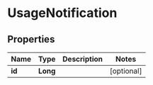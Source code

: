 
# UsageNotification

## Properties
Name | Type | Description | Notes
------------ | ------------- | ------------- | -------------
**id** | **Long** |  |  [optional]



